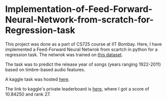 # Implementation-of-Feed-Forward-Neural-Network-from-scratch-for-Regression-task

This project was done as a part of CS725 course at IIT Bombay. Here, I have implemented a Feed-Forward Neural Netwrok from scartch in python for a regression task. The netwrok was trained on [this dataset](https://www.kaggle.com/competitions/cs725-2022-assignment-regression/data).

The task was to predict the release year of songs (years ranging 1922-2011) based on timbre-based audio features.

A kaggle task was hosted [here](https://www.kaggle.com/competitions/cs725-2022-assignment-regression).

The link to kaggle's private leaderboard is [here](https://www.kaggle.com/competitions/cs725-2022-assignment-regression/leaderboard), where I got a score of 10.84250 and rank 27.
